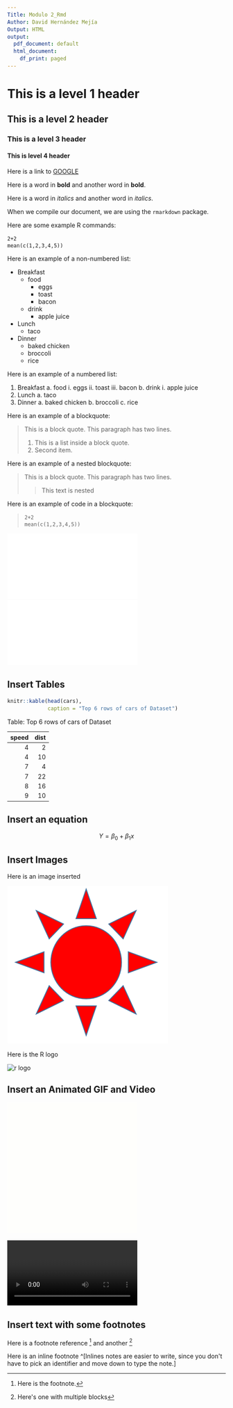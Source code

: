 ```yaml
---
Title: Modulo 2_Rmd
Author: David Hernández Mejía
Output: HTML
output:
  pdf_document: default
  html_document:
    df_print: paged
---
```


# This is a level 1 header

## This is a level 2 header

### This is a level 3 header

#### This is level 4 header

Here is a link to [GOOGLE](https://www.google.com/)

Here is a word in **bold** and another word in __bold__.

Here is a word in *italics* and another word in _italics_.

When we compile our document, we are using the `rmarkdown` package.

Here are some example R commands:

```
2+2
mean(c(1,2,3,4,5))
```


Here is an example of a non-numbered list:

* Breakfast
    - food
        + eggs
        + toast
        + bacon
    - drink
        + apple juice
* Lunch
    - taco
* Dinner
    - baked chicken
    - broccoli
    - rice


Here is an example of a numbered list:

1. Breakfast
    a. food
        i. eggs
        ii. toast
        iii. bacon
    b. drink
        i. apple juice
2. Lunch
    a. taco
3. Dinner
    a. baked chicken
    b. broccoli
    c. rice


Here is an example of a blockquote:

> This is a block quote. This
> paragraph has two lines.
>
> 1. This is a list inside a block quote.
> 2. Second item.


Here is an example of a nested blockquote:

> This is a block quote. This
> paragraph has two lines.
>
> > This text is nested


Here is an example of code in a blockquote:

>     2+2
>     mean(c(1,2,3,4,5))

![](Module2_rmd_files/figure-latex/pressure-1.pdf)<!-- --> 
![](Module2_rmd_files/figure-latex/pressure2-1.pdf)<!-- --> 
## Insert Tables

``` r
knitr::kable(head(cars), 
             caption = "Top 6 rows of cars of Dataset")
```



Table: Top 6 rows of cars of Dataset

| speed| dist|
|-----:|----:|
|     4|    2|
|     4|   10|
|     7|    4|
|     7|   22|
|     8|   16|
|     9|   10|
## Insert an equation

$$ Y = \beta_0 + \beta_1x $$
## Insert Images

Here is an image inserted

![sunstar](sunstar.png)


Here is the R logo

![r logo](https://www.r-project.org/logo/Rlogo.svg)


## Insert an Animated GIF and Video

![sunstar](sunstar.gif)

![sunstar](sunstar.mp4)


## Insert text with some footnotes

Here is a footnote reference [^1] and another [^longnote]

Here is an inline footnote ^[Inlines notes are easier to write, since you don't have to pick an identifier and move down to type the note.]

[^1]: Here is the footnote.
[^longnote]: Here's one with multiple blocks
